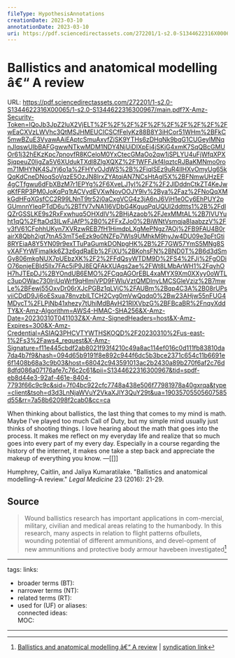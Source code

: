 ```yaml
---
fileType: HypothesisAnnotations
creationDate: 2023-03-10 
annotationDate: 2023-03-10
uri: https://pdf.sciencedirectassets.com/272201/1-s2.0-S1344622316X00065/1-s2.0-S1344622316300967/main.pdf?X-Amz-Security-Token=IQoJb3JpZ2luX2VjELT%2F%2F%2F%2F%2F%2F%2F%2F%2F%2FwEaCXVzLWVhc3QtMSJHMEUCICSCfFelyKz88B8Y3iHCor51WHm%2BFkC5mwBZuE3VyawAAiEAptcSmuAxyfZjSK9YTHs6zDHqNk9bqG1CUGeylMNqnJIqswUIbBAFGgwwNTkwMDM1NDY4NjUiDIXpEj4jSKjG4xmK7SqQBcGMUOr61j32hEKzKpc7pnovfR8KCeloM0YxCtecGMaOo2qw1jSPLYU4uFjWfqXPXSjqpeuZ0ligZa5V6XUdukTXdl8ZlgXQXZ%2F1WFFJkf4lqztcRJBaKMNmo0rom71MHYNK4SJYj6o1a%2FHYvOJdWS%2B%2FiqlSEz9uR4llHXvOmyUg65kQqKdCneDNoqSoVqzE5OzJN8lrxZYAtqiAN7NCsHtAgI5X%2BFNmwUHzEF4gCTfgwu6dFbXBzM7r1EPYg%2F6XveLJ1yI%2FZ%2F2JlDddnCtkZT4KeJwqKfFRP3PM0JoKqPq1tACVydEVXwNovOOJY9lv%2Bya%2Faz%2FNoQqXMkGdHFqXGsfCC2R99LNnT9tr52j0aCxgVCG4z3jA6nJ6VjH1e0Cy6EhPUY2pGUmnnYIeqPTdD6u%2BTfV7vNA1I6VDbG4KguqPqUQUl2ddttts1%2B%2FdIQZrGSSLKE9s2RxFxwhuq5OHXdIV%2BHjAzaob%2FJexMMtAL%2B7IVUYuht1qQ%2FftaOd3ILwFJAfP%2B0%2FFxZJo0%2BiWNtVsmqja8IaabzzV%2Fv3fV61CFphhUKyn7XVRzwREB7fH1HimdpLXgMePNgz7AOj%2FB9FAU4B0rairX8Qbh2igt7tnA53mT5eEzk9o0NZFp7Wls9UMhkM9hyJw4DU09e3pFtGti8RYEiaA8Y5YN09r9exTTuPaGumkDONpgHK%2B%2F7GW57YmS5MNg8SvXAFYrWFimaIkk6Z3z6gdRaEb%2FiXU%2BKohsFN%2BND0T%2B6d3dSmGy806mkgNUX7pUEbzXK%2F2%2FFdQsyWTDM9D%2FS4%2FJj%2FgODiO76pnjeEBId5lIx7FAc5jP9J8EQFAkXUAgs2ae%2FWt8LMbArWH1%2FqyhOH7hJTEpDJ%2BYOndUB6EMO%2FCqqAGOrEBL4xaMYX9Xm0XXyy0oWTLc3upOWac730IrjUqWrf9qHlmjVPD9FWluVztQMDInyLMCSGleVziz%2B7mwLe%2BFewj55OxvDr06rXJcPGBz1qLVjC%2FAUBm%2Bqp4C3A%2B08rUPsviiCDdD9Jj6oESxua78nvzbILTCH2Cvg0mVwQqdq0%2Bw23AHjw55nFUG4MDycT%2FLPjNb41xhezy7tUhiMdBAyH21RIXVbzG%2BFBcaBR%2FnqyXddTY&X-Amz-Algorithm=AWS4-HMAC-SHA256&X-Amz-Date=20230310T041103Z&X-Amz-SignedHeaders=host&X-Amz-Expires=300&X-Amz-Credential=ASIAQ3PHCVTYWTHSKOQD%2F20230310%2Fus-east-1%2Fs3%2Faws4_request&X-Amz-Signature=f11e445cbdf2ab8021f93f4210c49a8ac114ef016c0d111fb83810da7da4b7f9&hash=094d65b9191f8e892c944f6dc5b3bce2371c654c11b6691e6f1408b68a3c9b03&host=68042c943591013ac2b2430a89b270f6af2c76d8dfd086a07176afe7c76c2c61&pii=S1344622316300967&tid=spdf-eb8d44e3-92af-461e-8404-7793f66c9c9c&sid=7f04bc922cfc7748a438e506f77981978a40gxrqa&type=client&tsoh=d3d3LnNjaWVuY2VkaXJlY3QuY29t&ua=19035705505607585d55&rr=7a58b62098f2cab0&cc=ca
---
```

# Ballistics and anatomical modelling â€“ A review
URL: https://pdf.sciencedirectassets.com/272201/1-s2.0-S1344622316X00065/1-s2.0-S1344622316300967/main.pdf?X-Amz-Security-Token=IQoJb3JpZ2luX2VjELT%2F%2F%2F%2F%2F%2F%2F%2F%2F%2FwEaCXVzLWVhc3QtMSJHMEUCICSCfFelyKz88B8Y3iHCor51WHm%2BFkC5mwBZuE3VyawAAiEAptcSmuAxyfZjSK9YTHs6zDHqNk9bqG1CUGeylMNqnJIqswUIbBAFGgwwNTkwMDM1NDY4NjUiDIXpEj4jSKjG4xmK7SqQBcGMUOr61j32hEKzKpc7pnovfR8KCeloM0YxCtecGMaOo2qw1jSPLYU4uFjWfqXPXSjqpeuZ0ligZa5V6XUdukTXdl8ZlgXQXZ%2F1WFFJkf4lqztcRJBaKMNmo0rom71MHYNK4SJYj6o1a%2FHYvOJdWS%2B%2FiqlSEz9uR4llHXvOmyUg65kQqKdCneDNoqSoVqzE5OzJN8lrxZYAtqiAN7NCsHtAgI5X%2BFNmwUHzEF4gCTfgwu6dFbXBzM7r1EPYg%2F6XveLJ1yI%2FZ%2F2JlDddnCtkZT4KeJwqKfFRP3PM0JoKqPq1tACVydEVXwNovOOJY9lv%2Bya%2Faz%2FNoQqXMkGdHFqXGsfCC2R99LNnT9tr52j0aCxgVCG4z3jA6nJ6VjH1e0Cy6EhPUY2pGUmnnYIeqPTdD6u%2BTfV7vNA1I6VDbG4KguqPqUQUl2ddttts1%2B%2FdIQZrGSSLKE9s2RxFxwhuq5OHXdIV%2BHjAzaob%2FJexMMtAL%2B7IVUYuht1qQ%2FftaOd3ILwFJAfP%2B0%2FFxZJo0%2BiWNtVsmqja8IaabzzV%2Fv3fV61CFphhUKyn7XVRzwREB7fH1HimdpLXgMePNgz7AOj%2FB9FAU4B0rairX8Qbh2igt7tnA53mT5eEzk9o0NZFp7Wls9UMhkM9hyJw4DU09e3pFtGti8RYEiaA8Y5YN09r9exTTuPaGumkDONpgHK%2B%2F7GW57YmS5MNg8SvXAFYrWFimaIkk6Z3z6gdRaEb%2FiXU%2BKohsFN%2BND0T%2B6d3dSmGy806mkgNUX7pUEbzXK%2F2%2FFdQsyWTDM9D%2FS4%2FJj%2FgODiO76pnjeEBId5lIx7FAc5jP9J8EQFAkXUAgs2ae%2FWt8LMbArWH1%2FqyhOH7hJTEpDJ%2BYOndUB6EMO%2FCqqAGOrEBL4xaMYX9Xm0XXyy0oWTLc3upOWac730IrjUqWrf9qHlmjVPD9FWluVztQMDInyLMCSGleVziz%2B7mwLe%2BFewj55OxvDr06rXJcPGBz1qLVjC%2FAUBm%2Bqp4C3A%2B08rUPsviiCDdD9Jj6oESxua78nvzbILTCH2Cvg0mVwQqdq0%2Bw23AHjw55nFUG4MDycT%2FLPjNb41xhezy7tUhiMdBAyH21RIXVbzG%2BFBcaBR%2FnqyXddTY&X-Amz-Algorithm=AWS4-HMAC-SHA256&X-Amz-Date=20230310T041103Z&X-Amz-SignedHeaders=host&X-Amz-Expires=300&X-Amz-Credential=ASIAQ3PHCVTYWTHSKOQD%2F20230310%2Fus-east-1%2Fs3%2Faws4_request&X-Amz-Signature=f11e445cbdf2ab8021f93f4210c49a8ac114ef016c0d111fb83810da7da4b7f9&hash=094d65b9191f8e892c944f6dc5b3bce2371c654c11b6691e6f1408b68a3c9b03&host=68042c943591013ac2b2430a89b270f6af2c76d8dfd086a07176afe7c76c2c61&pii=S1344622316300967&tid=spdf-eb8d44e3-92af-461e-8404-7793f66c9c9c&sid=7f04bc922cfc7748a438e506f77981978a40gxrqa&type=client&tsoh=d3d3LnNjaWVuY2VkaXJlY3QuY29t&ua=19035705505607585d55&rr=7a58b62098f2cab0&cc=ca

When thinking about ballistics, the last thing that comes to my mind is math. Maybe I've played too much Call of Duty, but my simple mind usually just thinks of shooting things. I love hearing about the math that goes into the process. It makes me reflect on my everyday life and realize that so much goes into every part of my every day. Especially in a course regarding the history of the internet, it makes one take a step back and appreciate the makeup of everything you know.
&mdash;[[]]

Humphrey, Caitlin, and Jaliya Kumaratilake. "Ballistics and anatomical modelling–A review." _Legal Medicine_ 23 (2016): 21-29.

## Source 
> Wound ballistics research has important applications in com-mercial, military, civilian and medical areas relating to the humanbody. In this research, many aspects in relation to flight patterns ofbullets, wounding potential of different ammunitions, and devel-opment of new ammunitions and protective body armour havebeen investigated[^1]

[^1]: [Ballistics and anatomical modelling â€“ A review](https://pdf.sciencedirectassets.com/272201/1-s2.0-S1344622316X00065/1-s2.0-S1344622316300967/main.pdf?X-Amz-Security-Token=IQoJb3JpZ2luX2VjELT%2F%2F%2F%2F%2F%2F%2F%2F%2F%2FwEaCXVzLWVhc3QtMSJHMEUCICSCfFelyKz88B8Y3iHCor51WHm%2BFkC5mwBZuE3VyawAAiEAptcSmuAxyfZjSK9YTHs6zDHqNk9bqG1CUGeylMNqnJIqswUIbBAFGgwwNTkwMDM1NDY4NjUiDIXpEj4jSKjG4xmK7SqQBcGMUOr61j32hEKzKpc7pnovfR8KCeloM0YxCtecGMaOo2qw1jSPLYU4uFjWfqXPXSjqpeuZ0ligZa5V6XUdukTXdl8ZlgXQXZ%2F1WFFJkf4lqztcRJBaKMNmo0rom71MHYNK4SJYj6o1a%2FHYvOJdWS%2B%2FiqlSEz9uR4llHXvOmyUg65kQqKdCneDNoqSoVqzE5OzJN8lrxZYAtqiAN7NCsHtAgI5X%2BFNmwUHzEF4gCTfgwu6dFbXBzM7r1EPYg%2F6XveLJ1yI%2FZ%2F2JlDddnCtkZT4KeJwqKfFRP3PM0JoKqPq1tACVydEVXwNovOOJY9lv%2Bya%2Faz%2FNoQqXMkGdHFqXGsfCC2R99LNnT9tr52j0aCxgVCG4z3jA6nJ6VjH1e0Cy6EhPUY2pGUmnnYIeqPTdD6u%2BTfV7vNA1I6VDbG4KguqPqUQUl2ddttts1%2B%2FdIQZrGSSLKE9s2RxFxwhuq5OHXdIV%2BHjAzaob%2FJexMMtAL%2B7IVUYuht1qQ%2FftaOd3ILwFJAfP%2B0%2FFxZJo0%2BiWNtVsmqja8IaabzzV%2Fv3fV61CFphhUKyn7XVRzwREB7fH1HimdpLXgMePNgz7AOj%2FB9FAU4B0rairX8Qbh2igt7tnA53mT5eEzk9o0NZFp7Wls9UMhkM9hyJw4DU09e3pFtGti8RYEiaA8Y5YN09r9exTTuPaGumkDONpgHK%2B%2F7GW57YmS5MNg8SvXAFYrWFimaIkk6Z3z6gdRaEb%2FiXU%2BKohsFN%2BND0T%2B6d3dSmGy806mkgNUX7pUEbzXK%2F2%2FFdQsyWTDM9D%2FS4%2FJj%2FgODiO76pnjeEBId5lIx7FAc5jP9J8EQFAkXUAgs2ae%2FWt8LMbArWH1%2FqyhOH7hJTEpDJ%2BYOndUB6EMO%2FCqqAGOrEBL4xaMYX9Xm0XXyy0oWTLc3upOWac730IrjUqWrf9qHlmjVPD9FWluVztQMDInyLMCSGleVziz%2B7mwLe%2BFewj55OxvDr06rXJcPGBz1qLVjC%2FAUBm%2Bqp4C3A%2B08rUPsviiCDdD9Jj6oESxua78nvzbILTCH2Cvg0mVwQqdq0%2Bw23AHjw55nFUG4MDycT%2FLPjNb41xhezy7tUhiMdBAyH21RIXVbzG%2BFBcaBR%2FnqyXddTY&X-Amz-Algorithm=AWS4-HMAC-SHA256&X-Amz-Date=20230310T041103Z&X-Amz-SignedHeaders=host&X-Amz-Expires=300&X-Amz-Credential=ASIAQ3PHCVTYWTHSKOQD%2F20230310%2Fus-east-1%2Fs3%2Faws4_request&X-Amz-Signature=f11e445cbdf2ab8021f93f4210c49a8ac114ef016c0d111fb83810da7da4b7f9&hash=094d65b9191f8e892c944f6dc5b3bce2371c654c11b6691e6f1408b68a3c9b03&host=68042c943591013ac2b2430a89b270f6af2c76d8dfd086a07176afe7c76c2c61&pii=S1344622316300967&tid=spdf-eb8d44e3-92af-461e-8404-7793f66c9c9c&sid=7f04bc922cfc7748a438e506f77981978a40gxrqa&type=client&tsoh=d3d3LnNjaWVuY2VkaXJlY3QuY29t&ua=19035705505607585d55&rr=7a58b62098f2cab0&cc=ca) | [syndication link](tk) 

---
tags: 
links:  
- broader terms (BT):  
- narrower terms (NT):  
- related terms (RT):  
- used for (UF) or aliases:  
connected ideas:  
MOC:  

---
